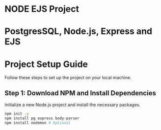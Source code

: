 # NODE EJS Project
# PostgresSQL, Node.js, Express and EJS


# Project Setup Guide

Follow these steps to set up the project on your local machine.

## Step 1: Download NPM and Install Dependencies

Initialize a new Node.js project and install the necessary packages.

```bash
npm init -y
npm install pg express body-parser
npm install nodemon # Optional
